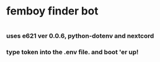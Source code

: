 <h1>femboy finder bot<h1>
<h3>uses e621 ver 0.0.6, python-dotenv and nextcord<h3>
<h3>type token into the .env file. and boot 'er up!<h3>

